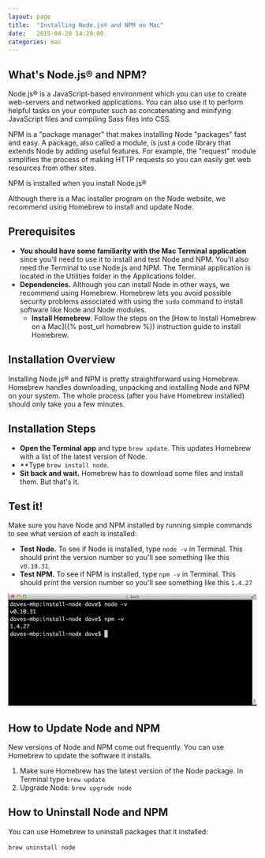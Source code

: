```yaml
---
layout: page
title:  "Installing Node.js® and NPM on Mac"
date:   2015-04-28 14:29:00
categories: mac
---
```

## What's Node.js® and NPM?
Node.js® is a JavaScript-based environment which you can use to create web-servers and networked applications. You can also use it to perform helpful tasks on your computer such as concatenating and minifying JavaScript files and compiling Sass files into CSS.

NPM is a "package manager" that makes installing Node "packages" fast and easy. A package, also called a module, is just a code library that extends Node by adding useful features. For example, the "request" module simplifies the process of making HTTP requests so you can easily get web resources from other sites.

NPM is installed when you install Node.js®

Although there is a Mac installer program on the Node website, we recommend using Homebrew to install and update Node.  

## Prerequisites
* **You should have some familiarity with the Mac Terminal application** since you'll need to use it to install and test Node and NPM. You'll also need the Terminal to use Node.js and NPM. The Terminal application is located in the Utilities folder in the Applications folder.
* **Dependencies.** Although you can install Node in other ways, we recommend using Homebrew. Homebrew lets you avoid possible security problems associated with using the `sudo` command to install software like Node and Node modules.
  * **Install Homebrew**. Follow the steps on the [How to Install Homebrew on a Mac]({% post_url homebrew %}) instruction guide to install Homebrew. 

## Installation Overview
Installing Node.js® and NPM is pretty straightforward using Homebrew. Homebrew handles downloading, unpacking and installing Node and NPM on your system. The whole process (after you have Homebrew installed) should only take you a few minutes.

## Installation Steps
* **Open the Terminal app** and type `brew update`. This updates Homebrew with a list of the latest version of Node.
* **Type `brew install node`.
* **Sit back and wait.** Homebrew has to download some files and install them. But that's it.
 
## Test it!
Make sure you have Node and NPM installed by running simple commands to see what version of each is installed:

* **Test Node.** To see if Node is installed, type `node -v` in Terminal. This should print the version number so you'll see something like this `v0.10.31`.
* **Test NPM.** To see if NPM is installed, type `npm -v` in Terminal. This should print the version number so you'll see something like this `1.4.27`

![](imgs/node-install1.png)

## How to Update Node and NPM
New versions of Node and NPM come out frequently. You can use Homebrew to update the software it installs.

1. Make sure Homebrew has the latest version of the Node package. In Terminal type 
`brew update`
2. Upgrade Node: `brew upgrade node`

## How to Uninstall Node and NPM
You can use Homebrew to uninstall packages that it installed:

`brew uninstall node`